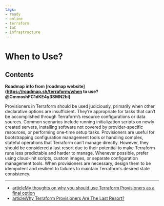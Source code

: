 ```yaml
---
tags:
- ready
- online
- terraform
- IaC
- infrastructure
---
```


# When to Use?

## Contents

__Roadmap info from [roadmap website](<https://roadmap.sh/terraform/when> to use?@CmmoshFC1dKE4y3SMN2bl)__

Provisioners in Terraform should be used judiciously, primarily when other declarative options are insufficient. They’re appropriate for tasks that can’t be accomplished through Terraform’s resource configurations or data sources. Common scenarios include running initialization scripts on newly created servers, installing software not covered by provider-specific resources, or performing one-time setup tasks. Provisioners are useful for bootstrapping configuration management tools or handling complex, stateful operations that Terraform can’t manage directly. However, they should be considered a last resort due to their potential to make Terraform runs less predictable and harder to manage. Whenever possible, prefer using cloud-init scripts, custom images, or separate configuration management tools. When provisioners are necessary, design them to be idempotent and resilient to failures to maintain Terraform’s desired state consistency.

---

- [articleMy thoughts on why you should use Terraform Provisioners as a final option](https://thomasthornton.cloud/2023/05/11/my-thoughts-on-why-you-should-use-terraform-provisioners-as-a-final-option/)
- [articleWhy Terraform Provisioners Are The Last Resort?](https://k21academy.com/terraform-iac/terraform-provisioners/)
